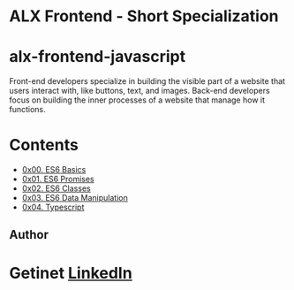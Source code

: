 # ALX Frontend - Short Specialization

# alx-frontend-javascript
<p> 
    Front-end developers specialize in building the visible part of a website that users interact with, like buttons, text, and images. 
    Back-end developers focus on building the inner processes of a website that manage how it functions.
</p>

# Contents
* [0x00. ES6 Basics](https://github.com/gama1221/alx-frontend-javascript/tree/main/0x00-ES6_basic/README.md)
* [0x01. ES6 Promises](https://github.com/gama1221/alx-frontend-javascript/tree/main/0x01-ES6_promise/README.md)
* [0x02. ES6 Classes](https://github.com/gama1221/alx-frontend-javascript/tree/main/0x02-ES6_classes/README.md)
* [0x03. ES6 Data Manipulation](https://github.com/gama1221/alx-frontend-javascript/tree/main/0x03-ES6_data_manipulation/README.md)
* [0x04. Typescript](https://github.com/gama1221/alx-frontend-javascript/tree/main/0x04-TypeScript/README.md)

## Author
# Getinet [LinkedIn](https://www.linkedin.com/in/getinet-mekonnen/)